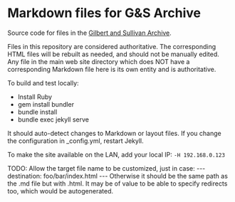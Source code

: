 # Markdown files for G&S Archive

Source code for files in the [Gilbert and Sullivan Archive](https://gsarchive.net/).

Files in this repository are considered authoritative. The corresponding HTML
files will be rebuilt as needed, and should not be manually edited. Any file
in the main web site directory which does NOT have a corresponding Markdown
file here is its own entity and is authoritative.

To build and test locally:

* Install Ruby
* gem install bundler
* bundle install
* bundle exec jekyll serve

It should auto-detect changes to Markdown or layout files. If you change the
configuration in _config.yml, restart Jekyll.

To make the site available on the LAN, add your local IP: `-H 192.168.0.123`

TODO: Allow the target file name to be customized, just in case:
    ---
    destination: foo/bar/index.html
    ---
Otherwise it should be the same path as the .md file but with .html. It may be
of value to be able to specify redirects too, which would be autogenerated.

